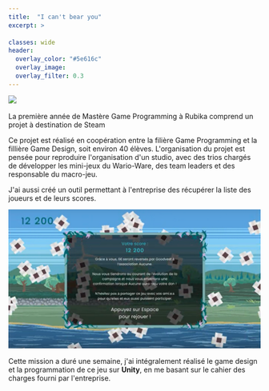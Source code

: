```yaml
---
title:  "I can't bear you"
excerpt: >
  
classes: wide
header:
  overlay_color: "#5e616c"
  overlay_image: 
  overlay_filter: 0.3
---
```


![](../assets/images/eco-runner-animated.gif)

La première année de Mastère Game Programming à Rubika comprend un projet à destination de Steam

Ce projet est réalisé en coopération entre la filière Game Programming et la fillière Game Design, soit environ 40 élèves. L'organisation du projet est pensée pour reproduire l'organisation d'un studio, avec des trios chargés de développer les mini-jeux du Wario-Ware, des team leaders et des responsable du macro-jeu.


J'ai aussi créé un outil permettant à l'entreprise des récupérer la liste des joueurs et de leurs scores.

![](../assets/images/eco-runner-score.png)

Cette mission a duré une semaine, j'ai intégralement réalisé le game design et la programmation de ce jeu sur **Unity**, en me basant sur le cahier des charges fourni par l'entreprise.